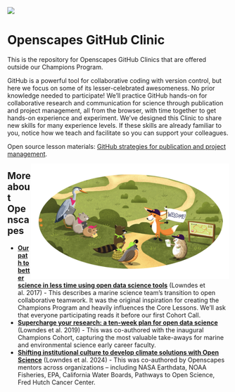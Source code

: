 
<a align="left" href="https://github.com/Openscapes/github-clinic"><img src="https://github.githubassets.com/images/modules/logos_page/GitHub-Mark.png" width="35px"/></a>

# Openscapes GitHub Clinic

This is the repository for Openscapes GitHub Clinics that are offered outside our Champions Program. 

GitHub is a powerful tool for collaborative coding with version control, but here we focus on some of its lesser-celebrated awesomeness. No prior knowledge needed to participate! We’ll practice GitHub hands-on for collaborative research and communication for science through publication and project management, all from the browser, with time together to get hands-on experience and experiment. We’ve designed this Clinic to share new skills for many experience levels. If these skills are already familiar to you, notice how we teach and facilitate so you can support your colleagues. 

Open source lesson materials: [GitHub strategies for publication and project management](https://openscapes.github.io/series/core-lessons/github/).

<img src="horst-champions-trailhead.png" align="right" width="450">


## More about Openscapes

- [**Our path to better science in less time using open data science
  tools**](https://www.nature.com/articles/s41559-017-0160) (Lowndes et
  al. 2017) - This describes a marine science team’s transition to open
  collaborative teamwork. It was the original inspiration for creating
  the Champions Program and heavily influences the Core Lessons. We’ll
  ask that everyone participating reads it before our first Cohort Call.
- [**Supercharge your research: a ten-week plan for open data
  science**](https://openscapes.github.io/supercharge-research/)
  (Lowndes et al. 2019) - This was co-authored with the inaugural
  Champions Cohort, capturing the most valuable take-aways for marine
  and environmental science early career faculty.
- [**Shifting institutional culture to develop climate solutions with
  Open
  Science**](https://onlinelibrary.wiley.com/doi/10.1002/ece3.11341)
  (Lowndes et al. 2024) - This was co-authored by Openscapes mentors
  across organizations – including NASA Earthdata, NOAA Fisheries, EPA,
  California Water Boards, Pathways to Open Science, Fred Hutch Cancer
  Center.
